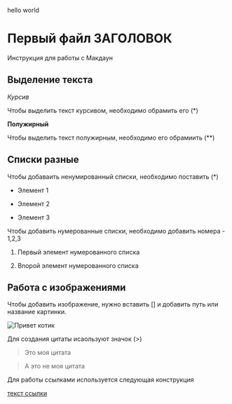 hello world

# Первый файл ЗАГОЛОВОК
Инструкция для работы с Макдаун

## Выделение текста

*Курсив*

Чтобы выделить текст курсивом, необходимо обрамить его (*)

**Полужирный**

Чтобы выделить текст полужирным, необходимо его обрамиить (**)

## Списки разные


Чтобы добаваить ненумированный списки, необходимо поставить (*)
* Элемент 1

* Элемент 2

* Элемент 3

Чтобы добавить нумерованные списки, необходимо добавить номера - 1,2,3

1. Первый элемент нумерованного списка

2. Вnорой элемент нумерованного списка

## Работа с изображениями
Чтобы добавить изображение, нужно вставить [] и добавить путь или название картинки.

![Привет котик](CAT.JPG)


Для создания цитаты исаользуют значок (>)
> Это моя цитата

> А это не моя цитата

Для работы ссылками используется следующая конструкция

[текст ссылки](URL)


